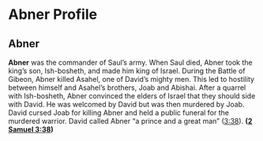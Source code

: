# Abner Profile

## Abner

**Abner** was the commander of Saul’s army. When Saul died, Abner took the king’s son, Ish-bosheth, and made him king of Israel. During the Battle of Gibeon, Abner killed Asahel, one of David’s mighty men. This led to hostility between himself and Asahel’s brothers, Joab and Abishai. After a quarrel with Ish-bosheth, Abner convinced the elders of Israel that they should side with David. He was welcomed by David but was then murdered by Joab. David cursed Joab for killing Abner and held a public funeral for the murdered warrior. David called Abner “a prince and a great man” ([3:38](https://www.esv.org/2+Samuel+3%3A38/)). **([2 Samuel 3:38](https://www.esv.org/2+Samuel+3%3A38/))**

